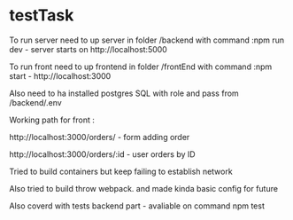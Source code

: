 # testTask
To run server need to up server in folder /backend with command :npm run dev - server starts on http://localhost:5000

To run front need to up frontend in folder /frontEnd with command :npm start - http://localhost:3000

Also need to ha installed postgres SQL with role and pass from /backend/.env

Working path for front :

http://localhost:3000/orders/ - form adding order

http://localhost:3000/orders/:id - user orders by ID
                        
Tried to build containers but keep failing to establish network

Also tried to build throw webpack. and made kinda basic config for future

Also coverd with tests backend part - avaliable on command npm test

